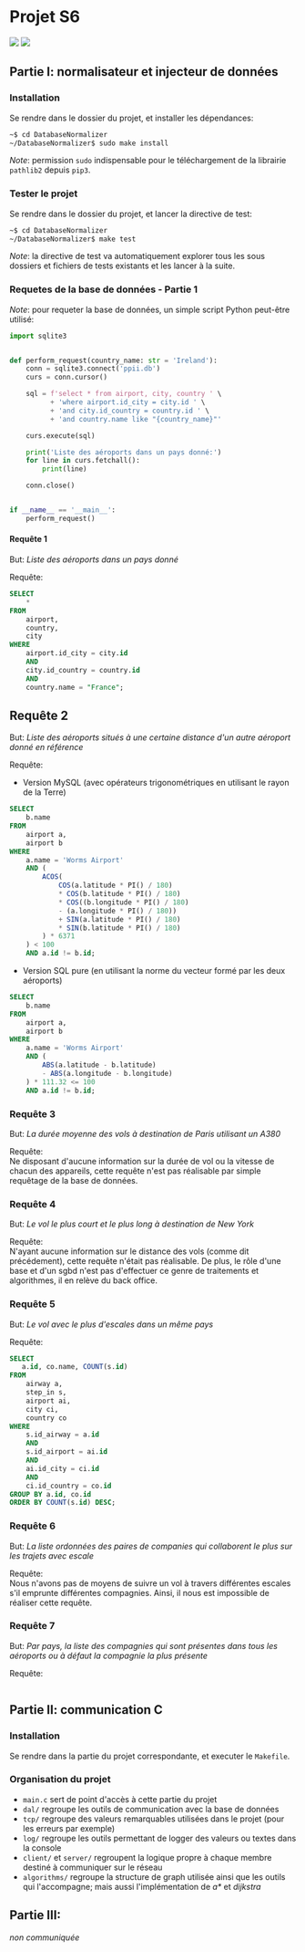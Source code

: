 # Projet S6

[![](https://img.shields.io/badge/Database%20Master-Alexandre%20Cesari-green.svg?logo=stackoverflow&longCache=true&style=popout&colorB=fc6d26&link=https://gitlab.telecomnancy.univ-lorraine.fr/ppii-2k19/project-grpa2&link=mailto:alexandre.cesari@telecomnancy.eu
)]()
[![](https://img.shields.io/badge/Git%20Master-Pierre%20Bouillon-green.svg?logo=gitlab&longCache=true&style=popout&colorB=fc6d26&link=https://gitlab.telecomnancy.univ-lorraine.fr/ppii-2k19/project-grpa2&link=mailto:pierre.bouillon@telecomnancy.eu
)]()

## Partie I: normalisateur et injecteur de données

### Installation

Se rendre dans le dossier du projet, et installer les dépendances:

```bash
~$ cd DatabaseNormalizer
~/DatabaseNormalizer$ sudo make install
```

_Note_: permission `sudo` indispensable pour le téléchargement de la librairie
`pathlib2` depuis `pip3`.

### Tester le projet

Se rendre dans le dossier du projet, et lancer la directive de test:

```bash
~$ cd DatabaseNormalizer
~/DatabaseNormalizer$ make test
```

_Note_: la directive de test va automatiquement explorer tous les sous dossiers
et fichiers de tests existants et les lancer à la suite.

### Requetes de la base de données - Partie 1

_Note_: pour requeter la base de données, un simple script Python peut-être utilisé:

```Python
import sqlite3


def perform_request(country_name: str = 'Ireland'):
    conn = sqlite3.connect('ppii.db')
    curs = conn.cursor()

    sql = f'select * from airport, city, country ' \
          + 'where airport.id_city = city.id ' \
          + 'and city.id_country = country.id ' \
          + 'and country.name like "{country_name}"'

    curs.execute(sql)

    print('Liste des aéroports dans un pays donné:')
    for line in curs.fetchall():
        print(line)

    conn.close()


if __name__ == '__main__':
    perform_request()
```

#### Requête 1

But: _Liste des aéroports dans un pays donné_

Requête:
```sql
SELECT
    *
FROM
    airport,
    country,
    city
WHERE
    airport.id_city = city.id
    AND
    city.id_country = country.id
    AND
    country.name = "France";
```

## Requête 2

But: _Liste des aéroports situés à une certaine distance d'un autre aéroport donné en référence_  

Requête:  
- Version MySQL (avec opérateurs trigonométriques en utilisant le rayon de la Terre)

```sql
SELECT
    b.name
FROM
    airport a,
    airport b
WHERE
    a.name = 'Worms Airport'
    AND (
        ACOS(
            COS(a.latitude * PI() / 180)
            * COS(b.latitude * PI() / 180)
            * COS((b.longitude * PI() / 180)
            - (a.longitude * PI() / 180))
            + SIN(a.latitude * PI() / 180)
            * SIN(b.latitude * PI() / 180)
        ) * 6371
    ) < 100
    AND a.id != b.id;
```

- Version SQL pure (en utilisant la norme du vecteur formé par les deux aéroports)

```sql
SELECT
    b.name
FROM
    airport a,
    airport b
WHERE
    a.name = 'Worms Airport'
    AND (
        ABS(a.latitude - b.latitude)
        - ABS(a.longitude - b.longitude)
    ) * 111.32 <= 100
    AND a.id != b.id;
```

### Requête 3

But: _La durée moyenne des vols à destination de Paris utilisant un A380_  

Requête:  
Ne disposant d'aucune information sur la durée de vol ou la vitesse de chacun des appareils, cette requête n'est pas réalisable par simple requêtage de la base de données.

### Requête 4

But: _Le vol le plus court et le plus long à destination de New York_

Requête:  
N'ayant aucune information sur le distance des vols (comme dit précédement), cette requête n'était pas réalisable. De plus, le rôle d'une base et d'un sgbd n'est pas d'effectuer ce genre de traitements et algorithmes, il en relève du back office.

### Requête 5

But: _Le vol avec le plus d'escales dans un même pays_

Requête:  

```sql
SELECT
   a.id, co.name, COUNT(s.id)
FROM
    airway a,
    step_in s,
    airport ai,
    city ci,
    country co
WHERE
    s.id_airway = a.id
    AND
    s.id_airport = ai.id
    AND
    ai.id_city = ci.id
    AND
    ci.id_country = co.id
GROUP BY a.id, co.id
ORDER BY COUNT(s.id) DESC;
```

### Requête 6

But: _La liste ordonnées des paires de companies qui collaborent le plus sur les trajets avec escale_

Requête:  
Nous n'avons pas de moyens de suivre un vol à travers différentes escales s'il emprunte différentes compagnies. Ainsi, il nous est impossible de réaliser cette requête.

### Requête 7

But: _Par pays, la liste des compagnies qui sont présentes dans tous les aéroports ou à défaut la compagnie la plus présente_

Requête:  

```sql
```

## Partie II: communication C

### Installation

Se rendre dans la partie du projet correspondante, et executer le `Makefile`.


### Organisation du projet

- `main.c` sert de point d'accès à cette partie du projet
- `dal/` regroupe les outils de communication avec la base de données
- `tcp/` regroupe des valeurs remarquables utilisées dans le projet (pour les erreurs par exemple)
- `log/` regroupe les outils permettant de logger des valeurs ou textes dans la console
- `client/` et `server/` regroupent la logique propre à chaque membre destiné à communiquer sur le réseau
- `algorithms/` regroupe la structure de graph utilisée ainsi que les outils qui l'accompagne; mais aussi l'implémentation de _a\*_ et _dijkstra_

## Partie III:

_non communiquée_
